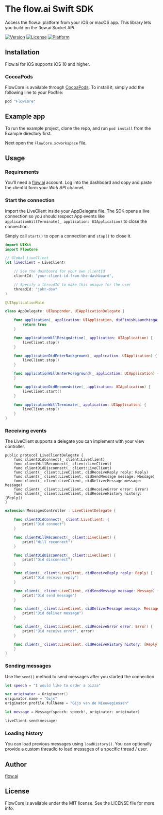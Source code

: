 # The flow.ai Swift SDK
Access the flow.ai platform from your iOS or macOS app. This library lets you build on the flow.ai Socket API.

[![Version](https://img.shields.io/cocoapods/v/FlowCore.svg?style=flat)](http://cocoapods.org/pods/FlowCore)
[![License](https://img.shields.io/cocoapods/l/FlowCore.svg?style=flat)](http://cocoapods.org/pods/FlowCore)
[![Platform](https://img.shields.io/cocoapods/p/FlowCore.svg?style=flat)](http://cocoapods.org/pods/FlowCore)

## Installation
Flow.ai for iOS supports iOS 10 and higher.

### CocoaPods
FlowCore is available through [CocoaPods](http://cocoapods.org). To install
it, simply add the following line to your Podfile:

```ruby
pod "FlowCore"
```

## Example app
To run the example project, clone the repo, and run `pod install` from the Example directory first.

Next open the `FlowCore.xcworkspace` file.

## Usage

### Requirements
You'll need a [flow.ai](https://app.flow.ai) account. Log into the dashboard and copy and paste the clientId form your *Web API* channel.

### Start the connection
Import the LiveClient inside your AppDelegate file. The SDK opens a live connection so you should respect App events like `applicationWillTerminate(_ application: UIApplication)` to close the connection.

Simply call `start()` to open a connection and `stop()` to close it.

```swift
import UIKit
import FlowCore

// Global LiveClient
let liveClient = LiveClient(

    // See the dashboard for your own clientId
    clientId: "your-client-id-from-the-dashboard",

    // Specify a threadId to make this unique for the user
    threadId: "john-doo"
)

@UIApplicationMain

class AppDelegate: UIResponder, UIApplicationDelegate {

    func application(_ application: UIApplication, didFinishLaunchingWithOptions launchOptions: [UIApplicationLaunchOptionsKey: Any]?) -> Bool {
        return true
    }

    func applicationWillResignActive(_ application: UIApplication) {
        liveClient.stop()
    }

    func applicationDidEnterBackground(_ application: UIApplication) {
        liveClient.stop()
    }

    func applicationWillEnterForeground(_ application: UIApplication) {
    }

    func applicationDidBecomeActive(_ application: UIApplication) {
        liveClient.start()
    }

    func applicationWillTerminate(_ application: UIApplication) {
        liveClient.stop()
    }
}
```

### Receiving events
The LiveClient supports a delegate you can implement with your view controller.
```
public protocol LiveClientDelegate {
    func clientDidConnect(_ client:LiveClient)
    func clientWillReconnect(_ client:LiveClient)
    func clientDidDisconnect(_ client:LiveClient)
    func client(_ client:LiveClient, didReceiveReply reply: Reply)
    func client(_ client:LiveClient, didSendMessage message: Message)
    func client(_ client:LiveClient, didDeliverMessage message: Message)
    func client(_ client:LiveClient, didReceiveError error: Error)
    func client(_ client:LiveClient, didReceiveHistory history: [Reply])
}
```

```swift
extension MessagesController : LiveClientDelegate {

    func clientDidConnect(_ client:LiveClient) {
        print("Did connect")
    }

    func clientWillReconnect(_ client:LiveClient) {
        print("Will reconnect")
    }

    func clientDidDisconnect(_ client:LiveClient) {
        print("Did disconnect")
    }

    func client(_ client:LiveClient, didReceiveReply reply: Reply) {
        print("Did receive reply")
    }

    func client(_ client:LiveClient, didSendMessage message: Message) {
        print("Did send message")
    }

    func client(_ client:LiveClient, didDeliverMessage message: Message) {
        print("Did deliver message")
    }

    func client(_ client:LiveClient, didReceiveError error: Error) {
        print("Did receive error", error)
    }

    func client(_ client:LiveClient, didReceiveHistory history: [Reply]) {
    }
}
```

### Sending messages
Use the `send()` method to send messages after you started the connection.

```swift
let speech = "I would like to order a pizza"

var originator = Originator()
originator.name = "Gijs"
originator.profile.fullName = "Gijs van de Nieuwegiessen"

let message = Message(speech: speech!, originator: originator)

liveClient.send(message)
```

### Loading history
You can load previous messages using `loadHistory()`. You can optionally provide a custom threadId to load messages of a specific thread / user.




## Author
[flow.ai](https://flow.ai)

## License

FlowCore is available under the MIT license. See the LICENSE file for more info.
